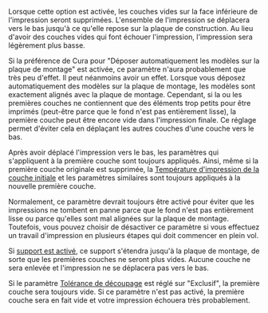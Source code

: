 Lorsque cette option est activée, les couches vides sur la face inférieure de l'impression seront supprimées. L'ensemble de l'impression se déplacera vers le bas jusqu'à ce qu'elle repose sur la plaque de construction. Au lieu d'avoir des couches vides qui font échouer l'impression, l'impression sera légèrement plus basse.

Si la préférence de Cura pour "Déposer automatiquement les modèles sur la plaque de montage" est activée, ce paramètre n'aura probablement que très peu d'effet. Il peut néanmoins avoir un effet. Lorsque vous déposez automatiquement des modèles sur la plaque de montage, les modèles sont exactement alignés avec la plaque de montage. Cependant, si la ou les premières couches ne contiennent que des éléments trop petits pour être imprimés (peut-être parce que le fond n'est pas entièrement lisse), la première couche peut être encore vide dans l'impression finale. Ce réglage permet d'éviter cela en déplaçant les autres couches d'une couche vers le bas.

Après avoir déplacé l'impression vers le bas, les paramètres qui s'appliquent à la première couche sont toujours appliqués. Ainsi, même si la première couche originale est supprimée, la [Température d'impression de la couche initiale](../material/material_print_temperature_layer_0.md) et les paramètres similaires sont toujours appliqués à la nouvelle première couche.

Normalement, ce paramètre devrait toujours être activé pour éviter que les impressions ne tombent en panne parce que le fond n'est pas entièrement lisse ou parce qu'elles sont mal alignées sur la plaque de montage. Toutefois, vous pouvez choisir de désactiver ce paramètre si vous effectuez un travail d'impression en plusieurs étapes qui doit commencer en plein vol.

Si [support est activé](../support/support_enable.md), ce support s'étendra jusqu'à la plaque de montage, de sorte que les premières couches ne seront plus vides. Aucune couche ne sera enlevée et l'impression ne se déplacera pas vers le bas.

Si le paramètre [Tolérance de découpage](../experimental/slicing_tolerance.md) est réglé sur "Exclusif", la première couche sera toujours vide. Si ce paramètre n'est pas activé, la première couche sera en fait vide et votre impression échouera très probablement.


